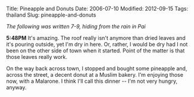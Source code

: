 Title: Pineapple and Donuts
Date: 2006-07-10
Modified: 2012-09-15
Tags: thailand
Slug: pineapple-and-donuts

<em>The following was written 7-9, hiding from the rain in Pai</em>

<strong>5:48PM</strong>
It's amazing. The roof really isn't anymore than dried leaves and it's pouring outside, yet I'm dry in here. Or, rather, I would be dry had I not been on the other side of town when it started. Point of the matter is that those leaves really work.

On the way back across town, I stopped and bought some pineapple and, across the street, a decent donut at a Muslim bakery. I'm enjoying those now, with a Malarone. I think I'll call this dinner -- I'm not very hungry, anyway.
